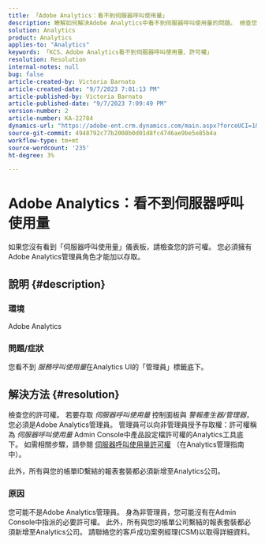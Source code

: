 ```yaml
---
title: 「Adobe Analytics：看不到伺服器呼叫使用量」
description: 瞭解如何解決Adobe Analytics中看不到伺服器呼叫使用量的問題。 檢查您的許可權。
solution: Analytics
product: Analytics
applies-to: "Analytics"
keywords: 「KCS、Adobe Analytics看不到伺服器呼叫使用量、許可權」
resolution: Resolution
internal-notes: null
bug: false
article-created-by: Victoria Barnato
article-created-date: "9/7/2023 7:01:13 PM"
article-published-by: Victoria Barnato
article-published-date: "9/7/2023 7:09:49 PM"
version-number: 2
article-number: KA-22784
dynamics-url: "https://adobe-ent.crm.dynamics.com/main.aspx?forceUCI=1&pagetype=entityrecord&etn=knowledgearticle&id=b7be0ee5-b04d-ee11-be6e-6045bd006704"
source-git-commit: 4948792c77b2008b0d01d8fc4746ae9be5e85b4a
workflow-type: tm+mt
source-wordcount: '235'
ht-degree: 3%

---
```


# Adobe Analytics：看不到伺服器呼叫使用量


如果您沒有看到「伺服器呼叫使用量」儀表板，請檢查您的許可權。 您必須擁有Adobe Analytics管理員角色才能加以存取。

## 說明 {#description}


### 環境

Adobe Analytics

### 問題/症狀

您看不到 *服務呼叫使用量*&#x200B;在Analytics UI的「管理員」標籤底下。


## 解決方法 {#resolution}


檢查您的許可權。 若要存取 *伺服器呼叫使用量* 控制面板與 *警報產生器/管理器*，您必須是Adobe Analytics管理員。 管理員可以向非管理員授予存取權：許可權稱為 *伺服器呼叫使用量* Admin Console中產品設定檔許可權的Analytics工具底下。 如需相關步驟，請參閱 [伺服器呼叫使用量許可權](https://experienceleague.adobe.com/docs/analytics/admin/admin-tools/server-call-usage/overage-overview.html?lang=en#section_FCC58EB635954A32990D4E67B52B4369) （在Analytics管理指南中）。

此外，所有與您的帳單ID繫結的報表套裝都必須新增至Analytics公司。

### 原因

您可能不是Adobe Analytics管理員。 身為非管理員，您可能沒有在Admin Console中指派的必要許可權。 此外，所有與您的帳單公司繫結的報表套裝都必須新增至Analytics公司。 請聯絡您的客戶成功案例經理(CSM)以取得詳細資料。
